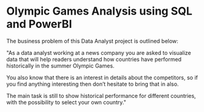 <h1> Olympic Games Analysis using SQL and PowerBI </h1>

The business problem of this Data Analyst project is outlined below:

"As a data analyst working at a news company you are asked to visualize data that will help readers understand how countries have performed historically in the summer Olympic Games.

You also know that there is an interest in details about the competitors, so if you find anything interesting then don’t hesitate to bring that in also. 

The main task is still to show historical performance for different countries, with the possibility to select your own country."
